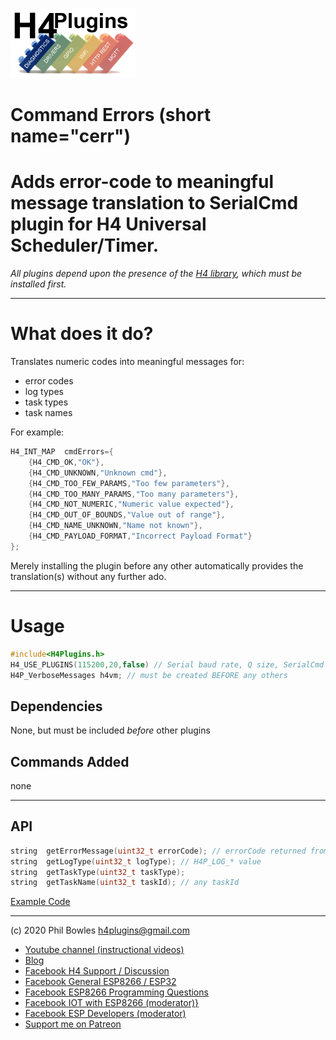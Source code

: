![H4P Flyer](/assets/DiagLogo.jpg) 

# Command Errors (short name="cerr")

# Adds error-code to meaningful message translation to SerialCmd plugin for H4 Universal Scheduler/Timer.

*All plugins depend upon the presence of the [H4 library](https://github.com/philbowles/H4), which must be installed first.*

---

# What does it do?

Translates numeric codes into meaningful messages for:

* error codes
* log types
* task types
* task names

For example:

```cpp
H4_INT_MAP  cmdErrors={
    {H4_CMD_OK,"OK"},
    {H4_CMD_UNKNOWN,"Unknown cmd"},
    {H4_CMD_TOO_FEW_PARAMS,"Too few parameters"},
    {H4_CMD_TOO_MANY_PARAMS,"Too many parameters"},
    {H4_CMD_NOT_NUMERIC,"Numeric value expected"},
    {H4_CMD_OUT_OF_BOUNDS,"Value out of range"},
    {H4_CMD_NAME_UNKNOWN,"Name not known"},
    {H4_CMD_PAYLOAD_FORMAT,"Incorrect Payload Format"}
};
```

Merely installing the plugin before any other automatically provides the translation(s) without any further ado.

---

# Usage

```cpp
#include<H4Plugins.h>
H4_USE_PLUGINS(115200,20,false) // Serial baud rate, Q size, SerialCmd autostop
H4P_VerboseMessages h4vm; // must be created BEFORE any others


```

## Dependencies

None, but must be included *before* other plugins
## Commands Added

none

---

## API

```cpp
string  getErrorMessage(uint32_t errorCode); // errorCode returned from invokeCmd
string  getLogType(uint32_t logType); // H4P_LOG_* value
string  getTaskType(uint32_t taskType);
string  getTaskName(uint32_t taskId); // any taskId
```

[Example Code](../examples/BASICS/H4P_VerboseMessages/H4P_VerboseMessages.ino)

---

(c) 2020 Phil Bowles h4plugins@gmail.com

* [Youtube channel (instructional videos)](https://www.youtube.com/channel/UCYi-Ko76_3p9hBUtleZRY6g)
* [Blog](https://8266iot.blogspot.com)
* [Facebook H4  Support / Discussion](https://www.facebook.com/groups/444344099599131/)
* [Facebook General ESP8266 / ESP32](https://www.facebook.com/groups/2125820374390340/)
* [Facebook ESP8266 Programming Questions](https://www.facebook.com/groups/esp8266questions/)
* [Facebook IOT with ESP8266 (moderator)}](https://www.facebook.com/groups/1591467384241011/)
* [Facebook ESP Developers (moderator)](https://www.facebook.com/groups/ESP8266/)
* [Support me on Patreon](https://patreon.com/esparto)

